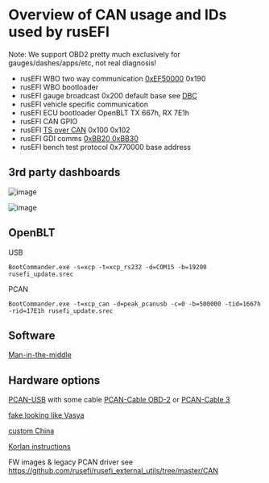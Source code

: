 # Overview of CAN usage and IDs used by rusEFI

Note: We support OBD2 pretty much exclusively for gauges/dashes/apps/etc, not real diagnosis!

* rusEFI WBO two way communication [0xEF50000](https://github.com/mck1117/wideband/blob/master/for_rusefi/wideband_can.h) 0x190
* rusEFI WBO bootloader
* rusEFI gauge broadcast 0x200 default base see [DBC](https://github.com/rusefi/rusefi/blob/master/firmware/controllers/can/rusEFI_CAN_verbose.dbc)
* rusEFI vehicle specific communication
* rusEFI ECU bootloader OpenBLT TX 667h, RX 7E1h
* rusEFI CAN GPIO
* rusEFI [TS over CAN](TS-over-CAN) 0x100 0x102
* rusEFI GDI comms [0xBB20 0xBB30](https://github.com/rusefi/libfirmware/blob/master/can/can_common.h)
* rusEFI bench test protocol 0x770000 base address

## 3rd party dashboards

![image](https://github.com/rusefi/rusefi/assets/48498823/65b93709-d959-473e-b406-a9dcbde64b3a)

![image](https://github.com/rusefi/rusefi/assets/48498823/56fba35f-44a1-4982-9242-762ee98e3590)

## OpenBLT

USB

``BootCommander.exe -s=xcp -t=xcp_rs232 -d=COM15 -b=19200 rusefi_update.srec``

PCAN

``BootCommander.exe -t=xcp_can -d=peak_pcanusb -c=0 -b=500000 -tid=1667h -rid=17E1h rusefi_update.srec``

## Software

[Man-in-the-middle](Man-in-the-middle)

## Hardware options

[PCAN-USB](https://www.peak-system.com/PCAN-USB.199.0.html?&L=1) with some cable [PCAN-Cable OBD-2](https://www.peak-system.com/PCAN-Cable-OBD-2.273.0.html?&L=1) or [PCAN-Cable 3](https://www.peak-system.com/PCAN-Cable-3.290.0.html?&L=1)

[fake looking like Vasya](https://rusefi.com/forum/viewtopic.php?f=13&t=2243)

[custom China](https://rusefi.com/forum/viewtopic.php?f=13&t=2209)

[Korlan instructions](https://rusefi.com/forum/viewtopic.php?p=43654#p43654)

FW images & legacy PCAN driver see <https://github.com/rusefi/rusefi_external_utils/tree/master/CAN>
